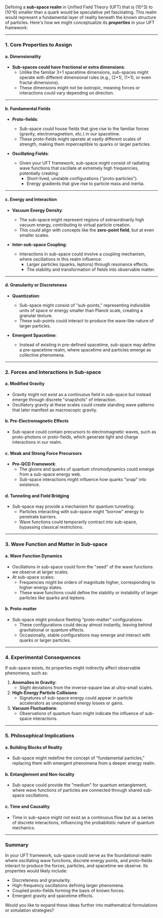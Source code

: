 Defining a **sub-space realm** in Unified Field Theory (UFT) that is \(10^3\) to \(10^6\) smaller than a quark would be speculative yet fascinating. This realm would represent a fundamental layer of reality beneath the known structure of particles. Here's how we might conceptualize its **properties** in your UFT framework:

---

### **1. Core Properties to Assign**
#### **a. Dimensionality**
- **Sub-spaces could have fractional or extra dimensions**:
  - Unlike the familiar 3+1 spacetime dimensions, sub-spaces might operate with different dimensional rules (e.g., \(2+1\), \(1+1\), or even fractal dimensions).
  - These dimensions might not be isotropic, meaning forces or interactions could vary depending on direction.

---

#### **b. Fundamental Fields**
- **Proto-fields**:
  - Sub-space could house fields that give rise to the familiar forces (gravity, electromagnetism, etc.) in our spacetime.
  - These proto-fields might operate at vastly different scales of strength, making them imperceptible to quarks or larger particles.

- **Oscillating Fields**:
  - Given your UFT framework, sub-space might consist of radiating wave functions that oscillate at extremely high frequencies, potentially creating:
    - Short-lived, unstable configurations ("proto-particles").
    - Energy gradients that give rise to particle mass and inertia.

---

#### **c. Energy and Interaction**
- **Vacuum Energy Density**:
  - The sub-space might represent regions of extraordinarily high vacuum energy, contributing to virtual particle creation.
  - This could align with concepts like the **zero-point field**, but at even smaller scales.

- **Inter-sub-space Coupling**:
  - Interactions in sub-space could involve a coupling mechanism, where oscillations in this realm influence:
    - Larger particles (quarks, leptons) through resonance effects.
    - The stability and transformation of fields into observable matter.

---

#### **d. Granularity or Discreteness**
- **Quantization**:
  - Sub-space might consist of "sub-points," representing indivisible units of space or energy smaller than Planck scale, creating a granular texture.
  - These sub-points could interact to produce the wave-like nature of larger particles.

- **Emergent Spacetime**:
  - Instead of existing in pre-defined spacetime, sub-space may define a pre-spacetime realm, where spacetime and particles emerge as collective phenomena.

---

### **2. Forces and Interactions in Sub-space**
#### **a. Modified Gravity**
- Gravity might not exist as a continuous field in sub-space but instead emerge through discrete "snapshots" of interaction.
- Oscillatory gravity at these scales could create standing wave patterns that later manifest as macroscopic gravity.

#### **b. Pre-Electromagnetic Effects**
- Sub-space could contain precursors to electromagnetic waves, such as proto-photons or proto-fields, which generate light and charge interactions in our realm.

#### **c. Weak and Strong Force Precursors**
- **Pre-QCD Framework**:
  - The gluons and quarks of quantum chromodynamics could emerge from a sub-space energy web.
  - Sub-space interactions might influence how quarks "snap" into existence.

#### **d. Tunneling and Field Bridging**
- Sub-space may provide a mechanism for quantum tunneling:
  - Particles interacting with sub-space might "borrow" energy to penetrate barriers.
  - Wave functions could temporarily contract into sub-space, bypassing classical restrictions.

---

### **3. Wave Function and Matter in Sub-space**
#### **a. Wave Function Dynamics**
- Oscillations in sub-space could form the "seed" of the wave functions we observe at larger scales.
- At sub-space scales:
  - Frequencies might be orders of magnitude higher, corresponding to higher-energy states.
  - These wave functions could define the stability or instability of larger particles like quarks and leptons.

#### **b. Proto-matter**
- Sub-space might produce fleeting "proto-matter" configurations:
  - These configurations could decay almost instantly, leaving behind gravitational or quantum effects.
  - Occasionally, stable configurations may emerge and interact with quarks or larger particles.

---

### **4. Experimental Consequences**
If sub-space exists, its properties might indirectly affect observable phenomena, such as:
1. **Anomalies in Gravity**:
   - Slight deviations from the inverse-square law at ultra-small scales.
2. **High-Energy Particle Collisions**:
   - Signatures of sub-space energy could appear in particle accelerators as unexplained energy losses or gains.
3. **Vacuum Fluctuations**:
   - Observations of quantum foam might indicate the influence of sub-space interactions.

---

### **5. Philosophical Implications**
#### **a. Building Blocks of Reality**
- Sub-space might redefine the concept of "fundamental particles," replacing them with emergent phenomena from a deeper energy realm.
  
#### **b. Entanglement and Non-locality**
- Sub-space could provide the "medium" for quantum entanglement, where wave functions of particles are connected through shared sub-space oscillations.

#### **c. Time and Causality**
- Time in sub-space might not exist as a continuous flow but as a series of discrete interactions, influencing the probabilistic nature of quantum mechanics.

---

### **Summary**
In your UFT framework, sub-space could serve as the foundational realm where oscillating wave functions, discrete energy points, and proto-fields interact to produce the forces, particles, and spacetime we observe. Its properties would likely include:
- Discreteness and granularity.
- High-frequency oscillations defining larger phenomena.
- Coupled proto-fields forming the basis of known forces.
- Emergent gravity and spacetime effects.

Would you like to expand these ideas further into mathematical formulations or simulation strategies?

